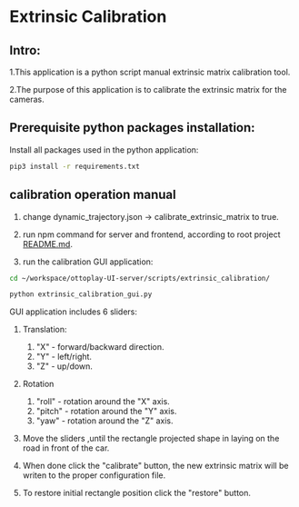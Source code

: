 # Extrinsic Calibration

## Intro:

1.This application is a python script manual extrinsic matrix calibration tool.

2.The purpose of this application is to calibrate the extrinsic matrix for the cameras.

## Prerequisite python packages installation:

Install all packages used in the python application:

```sh
pip3 install -r requirements.txt
```

## calibration operation manual

1. change dynamic_trajectory.json -> calibrate_extrinsic_matrix to true.

2. run npm command for server and frontend, according to root project [README.md](../../README.md).

3. run the calibration GUI application:

```sh
cd ~/workspace/ottoplay-UI-server/scripts/extrinsic_calibration/

python extrinsic_calibration_gui.py
```

GUI application includes 6 sliders:

1. Translation:
    1. "X" - forward/backward direction.
    2. "Y" - left/right.
    3. "Z" - up/down.

2. Rotation
    1. "roll" - rotation around the "X" axis.
    2. "pitch" - rotation around the "Y" axis.
    3. "yaw" - rotation around the "Z" axis.

3. Move the sliders ,until the rectangle projected shape in laying on the road in front of the car.

4. When done click the "calibrate" button, the new extrinsic matrix will be writen to the proper configuration file.

5. To restore initial rectangle position click the "restore" button.
